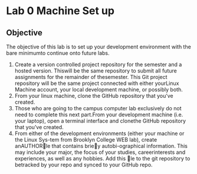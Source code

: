 # Lab 0 Machine Set up

## Objective
The objective of this lab is to set up your development environment with the bare minimumto continue onto future labs.

1. Create a version controlled project repository for the semester and a hosted version. Thiswill be the same repository to submit all future assignments for the remainder of thesemester. This Git project repository will be the same project connected with either yourLinux Machine account, your local development machine, or possibly both.
2. From your linux machine, clone the GitHub repository that you’ve created.
3. Those who are going to the campus computer lab exclusively do not need to complete this next part.From your development machine (i.e. your laptop), open a terminal interface and clonethe GitHub repository that you’ve created.
4. From either of the development environments (either your machine or the Linux Sys-tem from Brooklyn College WEB lab), create anAUTHOR￿le that contains brie￿y autobi-ographical information. This may include your major, the focus of your studies, careerinterests and experiences, as well as any hobbies. Add this ￿le to the git repository to betracked by your repo and synced to your GitHub repo.

